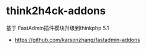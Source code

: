 # think2h4ck-addons

基于 FastAdmin插件模块升级到thinkphp 5.1

- https://github.com/karsonzhang/fastadmin-addons
